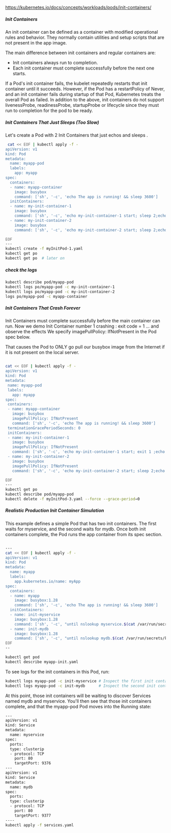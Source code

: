 https://kubernetes.io/docs/concepts/workloads/pods/init-containers/

##### Init Containers

An init container can be defined as a container with modified operational rules and behavior. They normally contain utilities and setup scripts that are not present in the app image.

The main difference between init containers and regular containers are:
- Init containers always run to completion.
- Each init container must complete successfully before the next one starts.

If a Pod's init container fails, the kubelet repeatedly restarts that init container until it succeeds. However, if the Pod has a restartPolicy of Never, and an init container fails during startup of that Pod, Kubernetes treats the overall Pod as failed.
In addition to the above, init containers do not support livenessProbe, readinessProbe, startupProbe or lifecycle since they must run to completion for the pod to be ready.

##### Init Containers That Just Sleeps (Too Slow)
Let's create a Pod with 2 Init Containers that just echos and sleeps .
``````sh
 cat << EOF | kubectl apply -f -  
apiVersion: v1
kind: Pod
metadata:
  name: myapp-pod
  labels:
    app: myapp
spec:
  containers:
  - name: myapp-container
    image: busybox
    command: ['sh', '-c', 'echo The app is running! && sleep 3600']
  initContainers:
  - name: my-init-container-1
    image: busybox
    command: ['sh', '-c', 'echo my-init-container-1 start; sleep 2;echo my-init-container-1 complete;']
  - name: my-init-container-2
    image: busybox
    command: ['sh', '-c', 'echo my-init-container-2 start; sleep 2;echo my-init-container-2 complete;']

EOF
---
kubectl create -f myInitPod-1.yaml 
kubectl get po  
kubectl get po  # later on

``````
##### check the logs

```sh
kubectl describe pod/myapp-pod
kubectl logs po/myapp-pod -c my-init-container-1
kubectl logs po/myapp-pod -c my-init-container-2
logs po/myapp-pod -c myapp-container

```

#####  Init Containers That Crash Forever
Init Containers must complete successfully before the main container can run.
Now we demo Init Container number 1 crashing : exit code = 1 ... and observe the effects
We specify imagePullPolicy: IfNotPresent in the Pod spec below.

That causes the Pod to ONLY go pull our busybox image from the Internet if it is not present on the local server.

 ``````sh

cat << EOF | kubectl apply -f -
apiVersion: v1
kind: Pod
metadata:
  name: myapp-pod
  labels:
    app: myapp
spec:
  containers:
  - name: myapp-container
    image: busybox
    imagePullPolicy: IfNotPresent
    command: ['sh', '-c', 'echo The app is running! && sleep 3600']
  terminationGracePeriodSeconds: 0
  initContainers:
  - name: my-init-container-1
    image: busybox
    imagePullPolicy: IfNotPresent
    command: ['sh', '-c', 'echo my-init-container-1 start; exit 1 ;echo my-init-container-1 complete;']
  - name: my-init-container-2
    image: busybox
    imagePullPolicy: IfNotPresent
    command: ['sh', '-c', 'echo my-init-container-2 start; sleep 2;echo my-init-container-2 complete;'] 

EOF
---
kubectl get po
kubectl describe pod/myapp-pod 
kubectl delete -f myInitPod-3.yaml --force --grace-period=0 

``````

##### Realistic Production Init Container Simulation
This example defines a simple Pod that has two init containers. The first waits for myservice, and the second waits for mydb. Once both init containers complete, the Pod runs the app container from its spec section.
``````sh

---
cat << EOF | kubectl apply -f -
apiVersion: v1
kind: Pod
metadata:
  name: myapp
  labels:
    app.kubernetes.io/name: myApp
spec:
  containers:
  - name: myapp
    image: busybox:1.28
    command: ['sh', '-c', 'echo The app is running! && sleep 3600']
  initContainers:
  - name: init-myservice
    image: busybox:1.28
    command: ['sh', '-c', "until nslookup myservice.$(cat /var/run/secrets/kubernetes.io/serviceaccount/namespace).svc.cluster.local; do echo waiting for myservice; sleep 2; done"]
  - name: init-mydb
    image: busybox:1.28
    command: ['sh', '-c', "until nslookup mydb.$(cat /var/run/secrets/kubernetes.io/serviceaccount/namespace).svc.cluster.local; do echo waiting for mydb; sleep 2; done"]
EOF
--

kubectl get pod
kubectl describe myapp-init.yaml
``````
To see logs for the init containers in this Pod, run:

``````sh
kubectl logs myapp-pod -c init-myservice # Inspect the first init container
kubectl logs myapp-pod -c init-mydb      # Inspect the second init container

``````
At this point, those init containers will be waiting to discover Services named mydb and myservice.
You'll then see that those init containers complete, and that the myapp-pod Pod moves into the Running state:
``````sh
---
apiVersion: v1
kind: Service
metadata:
  name: myservice
spec:
  ports:
  type: clusterip
  - protocol: TCP
    port: 80
    targetPort: 9376
---
apiVersion: v1
kind: Service
metadata:
  name: mydb
spec:
  ports:
  type: clusterip
  - protocol: TCP
    port: 80
    targetPort: 9377
----
kubectl apply -f services.yaml

``````
``````sh


``````

